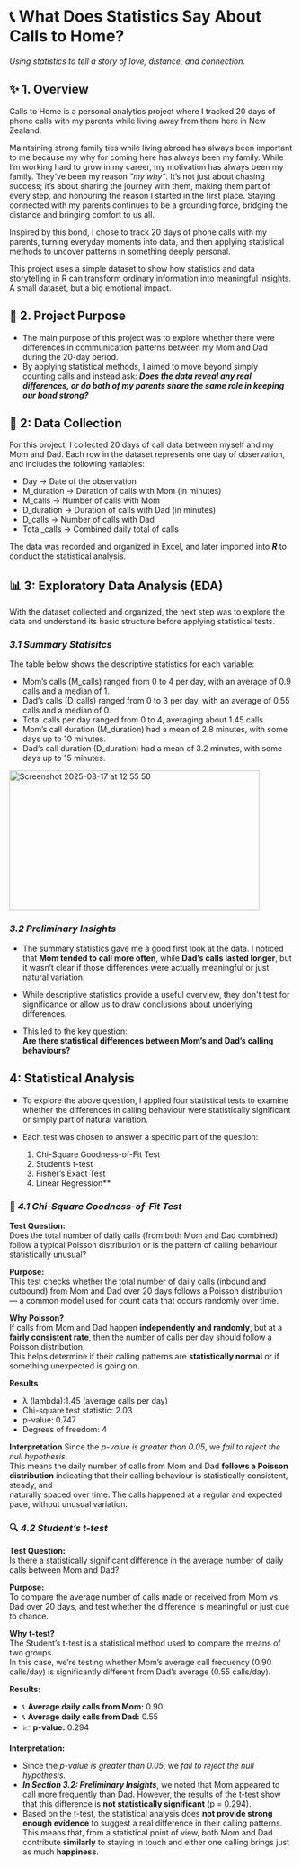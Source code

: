# 📞 What Does Statistics Say About Calls to Home?
_Using statistics to tell a story of love, distance, and connection._

## ✨ 1. Overview

Calls to Home is a personal analytics project where I tracked 20 days of phone calls with my parents while living away from them here in New Zealand.

Maintaining strong family ties while living abroad has always been important to me  because my why for coming here has always been my family. While I’m working hard to grow in my career, my motivation has always been my family. They’ve been my reason _"my why"_. It’s not just about chasing success; it’s about sharing the journey with them, making them part of every step, and honouring the reason I started in the first place. Staying connected with my parents continues to be a grounding force, bridging the distance and bringing comfort to us all.

Inspired by this bond, I chose to track 20 days of phone calls with my parents, turning everyday moments into data, and then applying statistical methods to uncover patterns in something deeply personal.

This project uses a simple dataset to show how statistics and data storytelling in R can transform ordinary information into meaningful insights. 
A small dataset, but a big emotional impact.

## 🎯 2. Project Purpose

- The main purpose of this project was to explore whether there were differences in communication patterns between my Mom and Dad during the 20-day period.
- By applying statistical methods, I aimed to move beyond simply counting calls and instead ask:
  **_Does the data reveal any real differences, or do both of my parents share the same role in keeping our bond strong?_**

## 📂 2: Data Collection

For this project, I collected 20 days of call data between myself and my Mom and Dad.
Each row in the dataset represents one day of observation, and includes the following variables:

- Day → Date of the observation
- M_duration → Duration of calls with Mom (in minutes)
- M_calls → Number of calls with Mom
- D_duration → Duration of calls with Dad (in minutes)
- D_calls → Number of calls with Dad
- Total_calls → Combined daily total of calls

The data was recorded and organized in Excel, and later imported into _**R**_ to conduct the statistical analysis.

## 📊 3: Exploratory Data Analysis (EDA)

With the dataset collected and organized, the next step was to explore the data and understand its basic structure before applying statistical tests.

### _3.1 Summary Statisitcs_

The table below shows the descriptive statistics for each variable:
  - Mom’s calls (M_calls) ranged from 0 to 4 per day, with an average of 0.9 calls and a median of 1.
  - Dad’s calls (D_calls) ranged from 0 to 3 per day, with an average of 0.55 calls and a median of 0.
  - Total calls per day ranged from 0 to 4, averaging about 1.45 calls.
  - Mom’s call duration (M_duration) had a mean of 2.8 minutes, with some days up to 10 minutes.
  - Dad’s call duration (D_duration) had a mean of 3.2 minutes, with some days up to 15 minutes.

<img width="445" height="248" alt="Screenshot 2025-08-17 at 12 55 50" src="https://github.com/user-attachments/assets/1fda6cbf-ec46-4672-b99a-0f72d5de6a81" />



### _3.2 Preliminary Insights_

- The summary statistics gave me a good first look at the data. I noticed that **Mom tended to call more often**, while **Dad’s calls lasted longer**, but it wasn’t clear if those differences were actually meaningful or just natural variation.

- While descriptive statistics provide a useful overview, they don't test for significance or allow us to draw conclusions about underlying differences.

- This led to the key question:  
  **Are there statistical differences between Mom’s and Dad’s calling behaviours?**


## 4: Statistical Analysis

- To explore the above question, I applied four statistical tests to examine whether the differences in calling behaviour were statistically significant  or simply part of natural variation.

- Each test was chosen to answer a specific part of the question:

  1. Chi-Square Goodness-of-Fit Test
  2. Student’s t-test
  3. Fisher’s Exact Test
  4. Linear Regression** 

 
### 🧪 _4.1 Chi-Square Goodness-of-Fit Test_

  **Test Question:**  
  Does the total number of daily calls (from both Mom and Dad combined) follow a typical Poisson distribution or is the pattern of calling behaviour   
   statistically unusual?

  **Purpose:**  
  This test checks whether the total number of daily calls (inbound and outbound) from Mom and Dad over 20 days follows a Poisson distribution — a common model used for count data   that occurs randomly over time.

  **Why Poisson?**  
  If calls from Mom and Dad happen **independently and randomly**, but at a **fairly consistent rate**, then the number of calls per day should follow a Poisson distribution.  
  This helps determine if their calling patterns are **statistically normal** or if something unexpected is going on.

  **Results**
  - λ (lambda):1.45 (average calls per day)
  - Chi-square test statistic: 2.03  
  - p-value: 0.747
  - Degrees of freedom: 4

  **Interpretation**
  Since the _p-value is greater than 0.05_, we _fail to reject the null hypothesis_.  
  This means the daily number of calls from Mom and Dad **follows a Poisson distribution** indicating that their calling behaviour is statistically consistent, steady, and       
  naturally spaced over time. The calls happened at a regular and expected pace, without unusual variation.


### 🔍 _4.2 Student’s t-test_

  **Test Question:**  
  Is there a statistically significant difference in the average number of daily calls between Mom and Dad?

  **Purpose:**  
  To compare the average number of calls made or received from Mom vs. Dad over 20 days, and test whether the difference is meaningful or just due to chance.

  **Why t-test?**  
  The Student’s t-test is a statistical method used to compare the means of two groups.  
  In this case, we’re testing whether Mom’s average call frequency (0.90 calls/day) is significantly different from Dad’s average (0.55 calls/day).

  **Results:**
  - 📞 **Average daily calls from Mom:** 0.90  
  - 📞 **Average daily calls from Dad:** 0.55  
  - 📈 **p-value:** 0.294

**Interpretation:**  
  - Since the _p-value is greater than 0.05_, we _fail to reject the null hypothesis_.  
  - **_In Section 3.2: Preliminary Insights_**, we noted that Mom appeared to call more frequently than Dad. However, the results of the t-test show that this difference is **not      statistically significant** (p = 0.294).  
  - Based on the t-test, the statistical analysis does **not provide strong enough evidence** to suggest a real difference in their calling patterns.  
    This means that, from a statistical point of view, both Mom and Dad contribute **similarly** to staying in touch and either one calling brings just as much **happiness**. 
